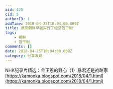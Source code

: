 ```yaml
---
aid: 425
cid: 5
authorID: 1
addTime: 2018-04-25T10:04:00.000Z
title: 原来朝鲜早就实行了经济包干制
tags:
    - 朝鲜
    - 包干制
comments: []
date: 2018-04-25T10:04:00.000Z
category: 分享发现
---
```


NHK纪录片精选：金正恩的野心（1）暴君还是战略家  
[https://kamonka.blogspot.com/2018/04/1.html](https://kamonka.blogspot.com/2018/04/1.html)
